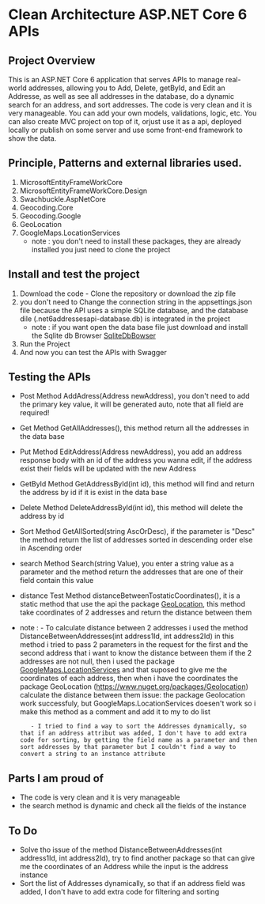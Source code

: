 # Clean Architecture ASP.NET Core 6 APIs

## Project Overview
This is an ASP.NET Core 6 application that serves APIs to manage real-world addresses, allowing you to Add, Delete, getById, and Edit an Addresse, 
as well as see all addresses in the database, do a dynamic search for an address, and sort addresses.
The code is very clean and it is very manageable. You can add your own models, validations, logic, etc. You can also create MVC project on top of it,
orjust use it as a api, deployed locally or publish on some server and use some front-end framework to show the data.

## Principle, Patterns and external libraries used.
1. MicrosoftEntityFrameWorkCore
2. MicrosoftEntityFrameWorkCore.Design
3. Swachbuckle.AspNetCore
4. Geocoding.Core
5. Geocoding.Google
6. GeoLocation
7. GoogleMaps.LocationServices
   * note : you don't need to install these packages, they are already installed you just need to clone the project
## Install and test the project
1. Download the code - Clone the repository or download the zip file
2. you don't need to Change the connection string in the appsettings.json file because the API uses a simple SQLite database, and the database dile (.net6addressesapi-database.db) is integrated in the project
   * note : if you want open the data base file just download and install the Sqlite db Browser [SqliteDbBowser](https://sqlitebrowser.org/dl/)
3. Run the Project
4. And now you can test the APIs with Swagger

## Testing the APIs
* Post Method AddAdress(Address newAddress), you don't need to add the primary key value, it will be generated auto, note that all field are required!
* Get Method GetAllAddresses(), this method return all the addresses in the data base
* Put Method EditAddress(Address newAddress), you add an address response body with an id of the address you wanna edit, if the address exist their fields will be updated with the new Address
* GetById Method GetAddressById(int id), this method will find and return the address by id if it is exist in the data base
* Delete Method DeleteAddressById(int id), this method will delete the address by id
* Sort Method GetAllSorted(string AscOrDesc), if the parameter is "Desc" the method return the list of addresses sorted in descending order else in Ascending order
* search Method Search(string Value), you enter a string value as a parameter and the method return the addresses that are one of their field contain this value
* distance Test Method distanceBetweenTostaticCoordinates(), it is a static method that use the api the package [GeoLocation](https://www.nuget.org/packages/Geolocation), this method take coordinates of 2 addresses and return the distance between them
* note : - To calculate distance between 2 addresses i used the method DistanceBetweenAddresses(int address1Id, int address2Id) in this method i tried to pass 2 parameters in the request for the first and the second address that i want to
           know the distance between them if the 2 addresses are not null, then i used the package [GoogleMaps.LocationServices](https://www.nuget.org/packages/GoogleMaps.LocationServices) and  that suposed to give me the coordinates of each address, then when i have the coordinates 
           the package GeoLocation (https://www.nuget.org/packages/Geolocation) calculate the distance between them 
           issue: the package Geolocation work successfuly, but GoogleMaps.LocationServices doesen't work so i make this method as a comment and add it to my to do list
         
         - I tried to find a way to sort the Addresses dynamically, so that if an address attribut was added, I don't have to add extra code for sorting, by getting the field name as a parameter and then sort addresses by that parameter but I couldn't find a way to convert a string to an instance attribute

## Parts I am proud of
* The code is very clean and it is very manageable
* the search method is dynamic and check all the fields of the instance 

## To Do 
* Solve tho issue of the method DistanceBetweenAddresses(int address1Id, int address2Id), try to find another package so that can give me the coordinates of an Address while the input is the address instance
* Sort the list of Addresses dynamically, so that if an address field was added, I don't have to add extra code for filtering and sorting






